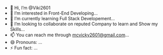 - 👋 Hi, I’m @Viki2601
- 👀 I’m interested in Front-End Developing...
- 🌱 I’m currently learning Full Stack Developement...
- 💞️ I’m looking to collaborate on reputed Company to learn and Show my Skills...
- 📫 You can reach me through mcvicky2601@gmail.com...
- 😄 Pronouns: ...
- ⚡ Fun fact: ...

<!---
Viki2601/Viki2601 is a ✨ special ✨ repository because its `README.md` (this file) appears on your GitHub profile.
You can click the Preview link to take a look at your changes.
--->
